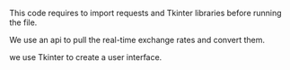 This code requires to import requests and Tkinter libraries before running the file.

We use an api to pull the real-time exchange rates and convert them.

we use Tkinter to create a user interface.
